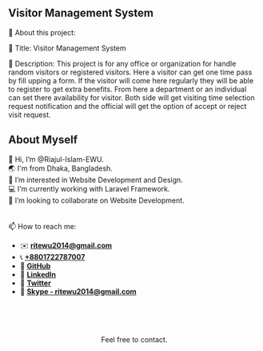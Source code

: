 ## Visitor Management System

📢 About this project:

🔎 Title: Visitor Management System

📜 Description: This project is for any office or organization for handle random visitors or registered visitors. Here a visitor can get one time pass by fill upping a form. If the visitor will come here regularly they will be able to register to get extra benefits. From here a department or an individual can set there availability for visitor. Both side will get visiting time selection request notification and the official will get the option of accept or reject visit request.

## About Myself

👋 Hi, I’m @Riajul-Islam-EWU.  
🌏 I'm from Dhaka, Bangladesh.  
👀 I’m interested in Website Development and Design.  
💻 I’m currently working with Laravel Framework.  
💞️ I’m looking to collaborate on Website Development. 
<br/>
<br/>
<br/>
📫 How to reach me:  
- ✉️ **ritewu2014@gmail.com**
- 📞 **[+8801722787007](+8801722787007)**
- 🔎 **[GitHub](https://github.com/Riajul-Islam-EWU)**
- 🔎 **[LinkedIn](https://www.linkedin.com/in/rit-ewu)**
- 🔎 **[Twitter](https://twitter.com/rit_ewu)**
- 🔎 **[Skype - ritewu2014@gmail.com](https://www.skype.com/en/)**
<br/>
<br/>
<br/>
<p align="center">Feel free to contact.<p/>